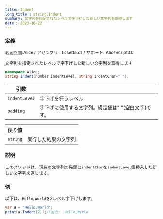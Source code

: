 ```yaml
---
title: Indent
long_title : string.Indent
summary: 文字列を指定されたレベルで字下げした新しい文字列を取得します
date : 2023-10-22
---
```

### 定義
名前空間:Alice / アセンブリ : Losetta.dll / サポート: AliceScript3.0

文字列を指定されたレベルで字下げした新しい文字列を取得します

```cs title="AliceScript"
namespace Alice;
string Indent(number indentLevel, string indentChar=" ");
```

|引数| |
|-|-|
|`indentLevel`|字下げを行うレベル|
|`padding`|字下げに使用する文字列。規定値は" "(空白文字)です。|

|戻り値| |
|-|-|
|`string`|実行した結果の文字列|

### 説明
このメソッドは、現在の文字列の先頭に`indentChar`を`indentLevel`個挿入した新しい文字列を返します。

### 例
以下は、`Hello,World`を2レベル字下げします。

```cs title="AliceScript"
var a = "Hello,World";
print(a.Indent(2));//出力:  Hello,World
```
